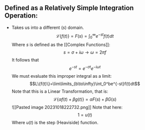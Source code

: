 ## Defined as a Relatively Simple Integration Operation:
- Takes us into a different ($s$) domain.
$$\mathcal{L}\{f(t)\}=F(s)=\int_0^\infty e^{-st}f(t)dt$$
Where $s$ is defined as the [[Complex Functions]]:
$$s=\sigma+i\omega\to\omega=2\pi f$$
It follows that
$$e^{-st}=e^{-\sigma t}e^{-i\omega t}$$
We must evaluate this improper integral as a limit:
$$L\{f(t)\}=\lim\limits_{b\to\infty}\int_0^be^{-st}f(t)dt$$
Note that this is a Linear Transformation, that is:
$$\mathcal{L}\{\alpha f(t)+\beta g(t)\}=\alpha F(s)+\beta G(s)$$
![[Pasted image 20231018222732.png]]
Note that here:
$$1=u(t)$$
Where $u(t)$ is the step (Heaviside) function.


